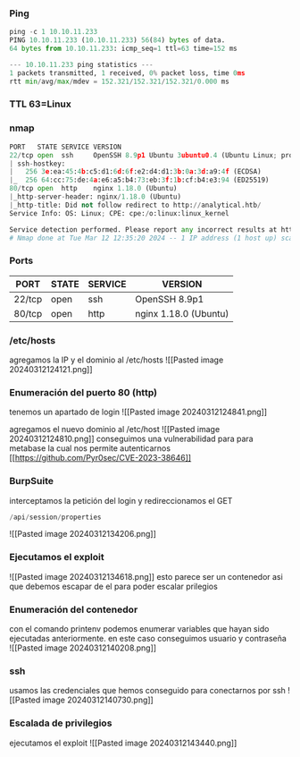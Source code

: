### Ping 
```python
ping -c 1 10.10.11.233
PING 10.10.11.233 (10.10.11.233) 56(84) bytes of data.
64 bytes from 10.10.11.233: icmp_seq=1 ttl=63 time=152 ms

--- 10.10.11.233 ping statistics ---
1 packets transmitted, 1 received, 0% packet loss, time 0ms
rtt min/avg/max/mdev = 152.321/152.321/152.321/0.000 ms
```

### TTL 63=Linux

### nmap
```python
PORT   STATE SERVICE VERSION
22/tcp open  ssh     OpenSSH 8.9p1 Ubuntu 3ubuntu0.4 (Ubuntu Linux; protocol 2.0)
| ssh-hostkey: 
|   256 3e:ea:45:4b:c5:d1:6d:6f:e2:d4:d1:3b:0a:3d:a9:4f (ECDSA)
|_  256 64:cc:75:de:4a:e6:a5:b4:73:eb:3f:1b:cf:b4:e3:94 (ED25519)
80/tcp open  http    nginx 1.18.0 (Ubuntu)
|_http-server-header: nginx/1.18.0 (Ubuntu)
|_http-title: Did not follow redirect to http://analytical.htb/
Service Info: OS: Linux; CPE: cpe:/o:linux:linux_kernel

Service detection performed. Please report any incorrect results at https://nmap.org/submit/ .
# Nmap done at Tue Mar 12 12:35:20 2024 -- 1 IP address (1 host up) scanned in 29.46 seconds
```

### Ports

| PORT   | STATE | SERVICE | VERSION               |
| ------ | ----- | ------- | --------------------- |
| 22/tcp | open  | ssh     | OpenSSH 8.9p1         |
| 80/tcp | open  | http    | nginx 1.18.0 (Ubuntu) |

### /etc/hosts
agregamos la IP y el dominio al /etc/hosts
![[Pasted image 20240312124121.png]]

### Enumeración del puerto 80 (http)
tenemos un apartado de login
![[Pasted image 20240312124841.png]]

agregamos el nuevo dominio al /etc/host 
![[Pasted image 20240312124810.png]]
conseguimos una vulnerabilidad para para metabase la cual nos permite autenticarnos [[https://github.com/Pyr0sec/CVE-2023-38646]]

### BurpSuite
interceptamos la petición del login y redireccionamos el GET

```python
/api/session/properties
```

![[Pasted image 20240312134206.png]]

### Ejecutamos el exploit 

![[Pasted image 20240312134618.png]]
esto parece ser un contenedor asi que debemos escapar de el para poder escalar prilegios

### Enumeración del contenedor
con el comando printenv podemos enumerar variables que hayan sido ejecutadas anteriormente. en este caso conseguimos usuario y contraseña
![[Pasted image 20240312140208.png]]

### ssh
usamos las credenciales que hemos conseguido para conectarnos por ssh
![[Pasted image 20240312140730.png]]

### Escalada de privilegios

ejecutamos el exploit
![[Pasted image 20240312143440.png]]
